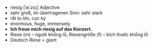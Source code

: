 - riesig	[ˈʁiːzɪç]	Adjective	
- sehr groß, im übertragenen Sinn: sehr stark
- rất to lớn, cực kỳ
- enormous, huge, immensely
- **Ich freue mich riesig auf das Konzert.**
- Riese (m) – người khổng lồ, Riesengröße (f) – kích thước khổng lồ	
- Deutsch *Riese* = giant